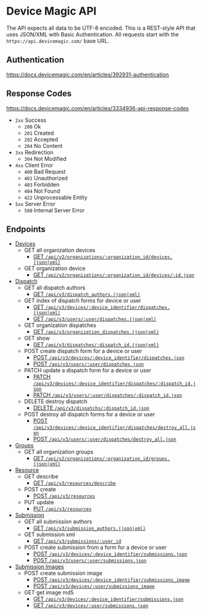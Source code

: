 # Device Magic API
The API expects all data to be UTF-8 encoded.
This is a REST-style API that uses JSON/XML with Basic Authentication.
All requests start with the `https://api.devicemagic.com/` base URL.

## Authentication

https://docs.devicemagic.com/en/articles/392931-authentication

## Response Codes
https://docs.devicemagic.com/en/articles/3334936-api-response-codes

* `2xx` Success
  * `200` Ok
  * `201` Created
  * `202` Accepted
  * `204` No Content
* `3xx` Redirection
  * `304` Not Modified
* `4xx` Client Error  
  * `400` Bad Request
  * `401` Unauthorized
  * `403` Forbidden
  * `404` Not Found
  * `422` Unprocessable Entity
* `5xx` Server Error
  * `500` Internal Server Error

## Endpoints

  * [Devices](./doc/api/v2/devices.md)
    * GET all organization devices
      * [GET `/api/v2/organizations/:organization_id/devices.(json|xml)`](./doc/api/v2/devices.md#jsonxml-get-all-organization-devices)
    * GET organization device
      * [GET `/api/v2/organizations/:organization_id/devices/:id.json`](./doc/api/v2/devices.md#jsonxml-get-organization-device)
  * [Dispatch](./doc/api/v3/dispatch.md)
    * GET all dispatch authors
      * [GET `/api/v3/dispatch_authors.(json|xml)`](./doc/api/v3/dispatch.md#jsonxml-get-all-dispatch-authors)
    * GET index of dispatch forms for device or user
      * [GET `/api/v3/devices/:device_identifier/dispatches.(json|xml)`](./doc/api/v3/dispatch.md#jsonxml-get-index-dispatch-forms-for-a-device)
      * [GET `/api/v3/users/:user/dispatches.(json|xml)`](./doc/api/v3/dispatch.md#jsonxml-get-index-dispatch-forms-for-a-user)
    * GET organization dispatches
      * [GET `/api/v3/organization_dispatches.(json|xml)`](./doc/api/v3/dispatch.md#jsonxml-get-organization-dispatches)
    * GET show
      * [GET `/api/v3/dispatches/:dispatch_id.(json|xml)`](./doc/api/v3/dispatch.md#jsonxml-get-show-dispatch)
    * POST create dispatch form for a device or user
      * [POST `/api/v3/devices/:device_identifier/dispatches.json`](./doc/api/v3/dispatch.md#jsonxml-post-create-dispatch-form-for-a-device)
      * [POST `/api/v3/users/:user/dispatches.json`](./doc/api/v3/dispatch.md#jsonxml-post-create-dispatch-form-for-a-user)
    * PATCH update a dispatch form for a device or user
      * [PATCH `/api/v3/devices/:device_identifier/dispatches/:dispatch_id.json`](./doc/api/v3/dispatch.md#jsonxml-patch-update-dispatch-form-for-a-device)
      * [PATCH `/api/v3/users/:user/dispatches/:dispatch_id.json`](./doc/api/v3/dispatch.md#jsonxml-patch-update-dispatch-form-for-a-user)
    * DELETE destroy dispatch
      * [DELETE `/api/v3/dispatchs/:dispatch_id.json`](./doc/api/v3/dispatch.md#json-delete-destroy-dispatch)
    * POST destroy all dispatch forms for a device or user
      * [POST `/api/v3/devices/:device_identifier/dispatches/destroy_all.json`](./doc/api/v3/dispatch.md#json-post-destroy-all-dispatch-forms-for-a-device)
      * [POST `/api/v3/users/:user/dispatches/destroy_all.json`](./doc/api/v3/dispatch.md#json-post-destroy-all-dispatch-forms-for-a-user)
  * [Groups](./doc/api/v2/groups.md)
    * GET all organization groups
      * [GET `/api/v2/organizations/:organization_id/groups.(json|xml)`](./groups.md#jsonxml-get-all-organization-groups)
  * [Resource](./doc/api/v3/resource.md)
    * GET describe
      * [GET `/api/v3/resources/describe`](./doc/api/v3/resource.md#jsonxml-get-describe-resource)
    * POST create
      * [POST `/api/v3/resources`](./doc/api/v3/resource.md#json-post-create-resource)
    * PUT update
      * [PUT `/api/v3/resources`](./doc/api/v3/resource.md#json-put-update-resource)
  * [Submission](./doc/api/v3/submission.md)
    * GET all submission authors
      * [GET `/api/v3/submission_authors.(json|xml)`](./doc/api/v3/submission.md#jsonxml-get-all-submission-authors)
    * GET submission xml
      * [GET `/api/v3/submissions/:user_id`](./doc/api/v3/submission.md#xml-get-submission-xml)
    * POST create submission from a form for a device or user
      * [POST `/api/v3/devices/:device_identifier/submissions.json`](./doc/api/v3/submission.md#json-post-create-submission-from-a-form-for-a-device)
      * [POST `/api/v3/users/:user/submissions.json`](./doc/api/v3/submission.md#json-post-create-submission-from-a-form-for-a-user)
  * [Submission Images](./doc/api/v3/submission_image.md)
    * POST create submission image  
      * [POST `/api/v3/devices/:device_identifier/submissions_image`](./doc/api/v3/submission_image.md#post-create-submission-image-for-a-device)
      * [POST `/api/v3/devices/:user/submissions_image`](./doc/api/v3/submission_image.md#post-create-submission-image-for-a-user)
    * GET get image md5  
      * [GET `/api/v3/devices/:device_identifier/submissions.json`](./doc/api/v3/submission_image.md#get-submission-image-md5-for-a-device)
      * [GET `/api/v3/devices/:user/submissions.json`](./doc/api/v3/submission_image.md#get-submission-image-md5-for-a-user)

